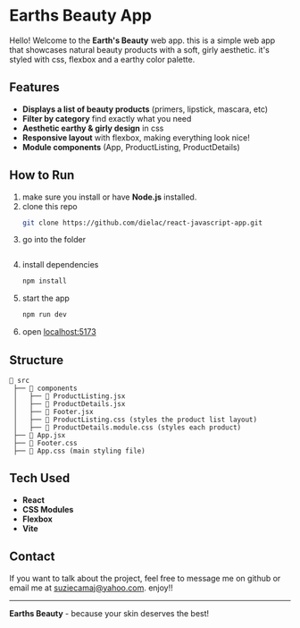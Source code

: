 # Earths Beauty App

Hello!   Welcome to the **Earth's Beauty** web app.   this is a simple web app that showcases natural beauty products with a soft, girly aesthetic.   it's styled with css, flexbox and a earthy color palette.  

##  Features
-  **Displays a list of beauty products** (primers, lipstick, mascara, etc)  
- **Filter by category**  find exactly what you need  
-  **Aesthetic earthy & girly design** in css   
- **Responsive layout** with flexbox, making everything look nice!  
-  **Module components** (App, ProductListing, ProductDetails)  

##  How to Run
1. make sure you install or have **Node.js** installed.  
2. clone this repo  
   ```sh
   git clone https://github.com/dielac/react-javascript-app.git
   ```
3. go into the folder  
   ```sh
   
   ```
4. install dependencies  
   ```sh
   npm install
   ```
5. start the app  
   ```sh
   npm run dev
   ```
6. open [localhost:5173](http://localhost:5173)  

##  Structure
```
📂 src
 ├── 📂 components
 │   ├── 📄 ProductListing.jsx
 │   ├── 📄 ProductDetails.jsx
 │   ├── 📄 Footer.jsx
 │   ├── 📄 ProductListing.css (styles the product list layout)
 │   ├── 📄 ProductDetails.module.css (styles each product)
 ├── 📄 App.jsx
 ├── 📄 Footer.css
 ├── 📄 App.css (main styling file)
```

##  Tech Used
- **React**   
- **CSS Modules**   
- **Flexbox**   
- **Vite** 

##  Contact
If you want to talk about the project, feel free to message me on github or email me at suziecamaj@yahoo.com.    enjoy!!  

---
 **Earths Beauty** - because your skin deserves the best!   
